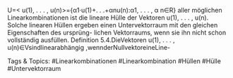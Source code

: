 U=< u(1), . . . , u(n)>={α1·u(1)+. . .+αnu(n):α1, . . . , α n∈R}
aller möglichen Linearkombinationen ist die lineare Hülle der Vektoren u(1), . . . , u(n).
Solche linearen Hüllen ergeben einen Untervektorraum mit den gleichen Eigenschaften des ursprüng-
lichen Vektorraums, wenn sie ihn nicht schon vollständig ausfüllen.
Definition 5.4.DieVektoren u(1), . . . , u(n)∈Vsindlinearabhängig ,wennderNullvektoreineLine-

   Tags & Topics:
   #Linearkombinationen
   #Linearkombination
   #Hüllen
   #Hülle
   #Untervektorraum